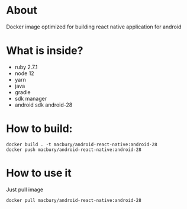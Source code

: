 # About

Docker image optimized for building react native application for android

# What is inside?

- ruby 2.7.1
- node 12
- yarn
- java
- gradle
- sdk manager
- android sdk android-28

# How to build:

```
docker build . -t macbury/android-react-native:android-28
docker push macbury/android-react-native:android-28
```

# How to use it

Just pull image
```
docker pull macbury/android-react-native:android-28
```